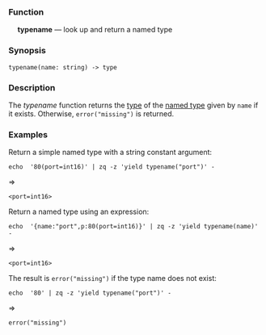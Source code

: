 ### Function

&emsp; **typename** &mdash; look up and return a named type

### Synopsis

```
typename(name: string) -> type
```
### Description

The _typename_ function returns the [type](../../formats/zson.md#25-types) of the
[named type](../../formats/zson.md#258-named-type) given by `name` if it exists.  Otherwise, `error("missing")` is returned.

### Examples

Return a simple named type with a string constant argument:
```mdtest-command
echo  '80(port=int16)' | zq -z 'yield typename("port")' -
```
=>
```mdtest-output
<port=int16>
```
Return a named type using an expression:
```mdtest-command
echo  '{name:"port",p:80(port=int16)}' | zq -z 'yield typename(name)' -
```
=>
```mdtest-output
<port=int16>
```
The result is `error("missing")` if the type name does not exist:
```mdtest-command
echo  '80' | zq -z 'yield typename("port")' -
```
=>
```mdtest-output
error("missing")
```
